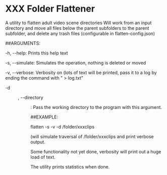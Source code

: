 # XXX Folder Flattener

A utility to flatten adult video scene directories
Will work from an input directory and move all files below the parent subfolders to the parent subfolder, and delete any trash files (configurable in flatten-config.json)

##ARGUMENTS:


-h, --help: Prints this help text

-s, --simulate: Simulates the operation, nothing is deleted or moved

-v, --verbose: Verbosity on (lots of text will be printed, pass it to a log by ending the command with " > log.txt"

-d <dir>, --directory <dir>: Pass the working directory to the program with this argument.
  
##EXAMPLE:


flatten -s -v -d /folder/xxxclips

(will simulate traversal of /folder/xxxclips and print verbose output.


Some functionality not yet done, verbosity will print out a huge load of text.

The utility prints statistics when done.
